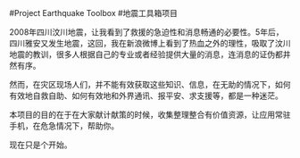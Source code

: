 #Project Earthquake Toolbox
#地震工具箱项目

2008年四川汶川地震，让我看到了救援的急迫性和消息畅通的必要性。5年后，四川雅安又发生地震，这回，我在新浪微博上看到了热血之外的理性，吸取了汶川地震的教训，很多人根据自己的专业或者经验提供大量的消息，连消息的证伪都井然有序。

然而，在灾区现场人们，并不能有效获取这些知识、信息，在无助的情况下，如何有效地自救自助、如何有效地和外界通讯、报平安、求支援等，都是一种迷茫。

本项目的目的在于在大家献计献策的时候，收集整理整合有价值资源，让应用常驻手机，在危急情况下，帮助你。

现在只是个开始。